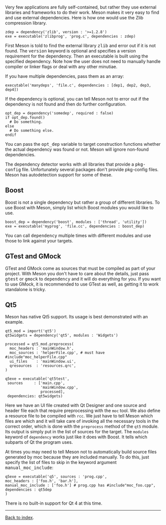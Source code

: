 Very few applications are fully self-contained, but rather they use external libraries and frameworks to do their work. Meson makes it very easy to find and use external dependencies. Here is how one would use the Zlib compression library.

    zdep = dependency('zlib', version : '>=1.2.8')
    exe = executable('zlibprog', 'prog.c', dependencies : zdep)

First Meson is told to find the external library <tt>zlib</tt> and error out if it is not found. The <tt>version</tt> keyword is optional and specifies a version requirement for the dependency. Then an executable is built using the specified dependency. Note how the user does not need to manually handle compiler or linker flags or deal with any other minutiae.

If you have multiple dependencies, pass them as an array:

    executable('manydeps', 'file.c', dependencies : [dep1, dep2, dep3, dep4])

If the dependency is optional, you can tell Meson not to error out if the dependency is not found and then do further configuration.

    opt_dep = dependency('somedep', required : false)
    if opt_dep.found()
      # Do something.
    else
      # Do something else.
    endif

You can pass the <tt>opt_dep</tt> variable to target construction functions whether the actual dependency was found or not. Meson will ignore non-found dependencies.

The dependency detector works with all libraries that provide a <tt>pkg-config</tt> file. Unfortunately several packages don't provide pkg-config files. Meson has autodetection support for some of these.

## Boost ##

Boost is not a single dependency but rather a group of different libraries. To use Boost with Meson, simply list which Boost modules you would like to use.

    boost_dep = dependency('boost', modules : ['thread', 'utility'])
    exe = executable('myprog', 'file.cc', dependencies : boost_dep)

You can call <tt>dependency</tt> multiple times with different modules and use those to link against your targets.

## GTest and GMock ##

GTest and GMock come as sources that must be compiled as part of your project. With Meson you don't have to care about the details, just pass <tt>gtest</tt> or <tt>gmock</tt> to <tt>dependency</tt> and it will do everything for you. If you want to use GMock, it is recommended to use GTest as well, as getting it to work standalone is tricky.

## Qt5 ##

Meson has native Qt5 support. Its usage is best demonstrated with an example.

    qt5_mod = import('qt5')
    qt5widgets = dependency('qt5', modules : 'Widgets')
    
    processed = qt5_mod.preprocess(
      moc_headers : 'mainWindow.h',
      moc_sources : 'helperFile.cpp', # must have #include"moc_helperFile.cpp"
      ui_files    : 'mainWindow.ui',
      qresources  : 'resources.qrc',
    )

    q5exe = executable('qt5test',
     sources     : ['main.cpp',
                    'mainWindow.cpp',
                    processed],
     dependencies: qt5widgets)

Here we have an UI file created with Qt Designer and one source and header file each that require preprocessing with the `moc` tool. We also define a resource file to be compiled with `rcc`. We just have to tell Meson which files are which and it will take care of invoking all the necessary tools in the correct order, which is done with the `preprocess` method of the `qt5` module. Its output is simply put in the list of sources for the target. The `modules` keyword of `dependency` works just like it does with Boost. It tells which subparts of Qt the program uses.

At times you may need to tell Meson not to automatically build source files generated by moc because they are included manually. To do this, just specify the list of files to skip in the keyword argument <tt>manual_moc_include</tt>:

    q5exe = executable('q5', sources : 'prog.cpp',
    moc_headers : ['foo.h', 'bar.h'],
    manual_moc_include : ['foo.h'] # prog.cpp has #include"moc_foo.cpp",
    dependencies : qt5dep
    )

There is no built-in support for Qt 4 at this time.

---

[Back to index](Manual).